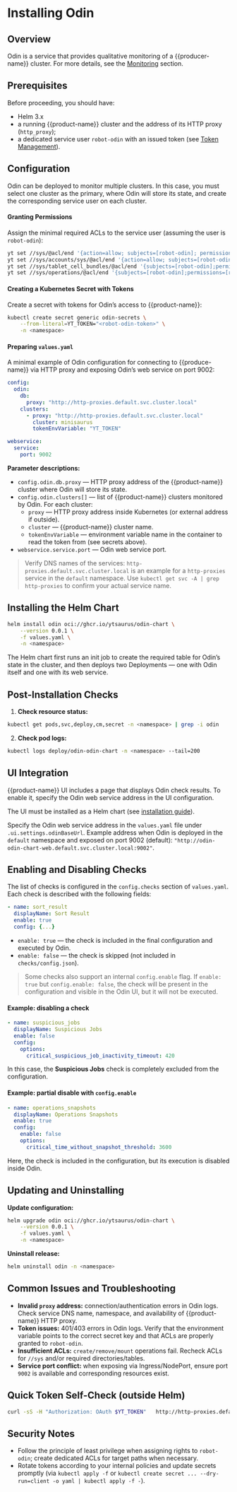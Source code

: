 # Installing Odin

## Overview

Odin is a service that provides qualitative monitoring of a {{producer-name}} cluster. For more details, see the [Monitoring](../monitoring#odin) section.

## Prerequisites

Before proceeding, you should have:

* Helm 3.x
* a running {{product-name}} cluster and the address of its HTTP proxy (`http_proxy`);
* a dedicated service user `robot-odin` with an issued token (see [Token Management](../../user-guide/storage/auth.md#token-management)).

## Configuration

Odin can be deployed to monitor multiple clusters. In this case, you must select one cluster as the primary, where Odin will store its state, and create the corresponding service user on each cluster.

#### Granting Permissions

Assign the minimal required ACLs to the service user (assuming the user is `robot-odin`):

```bash
yt set //sys/@acl/end '{action=allow; subjects=[robot-odin]; permissions=[read; write; create; remove; mount]}'
yt set //sys/accounts/sys/@acl/end '{action=allow; subjects=[robot-odin]; permissions=[use]}'
yt set //sys/tablet_cell_bundles/@acl/end '{subjects=[robot-odin];permissions=[use];action=allow}'
yt set //sys/operations/@acl/end '{subjects=[robot-odin];permissions=[read];action=allow}'
```

#### Creating a Kubernetes Secret with Tokens

Create a secret with tokens for Odin’s access to {{product-name}}:

```bash
kubectl create secret generic odin-secrets \
    --from-literal=YT_TOKEN="<robot-odin-token>" \
    -n <namespace>
```

#### Preparing `values.yaml`

A minimal example of Odin configuration for connecting to {{produce-name}} via HTTP proxy and exposing Odin’s web service on port 9002:

```yaml
config:
  odin:
    db:
      proxy: "http://http-proxies.default.svc.cluster.local"
    clusters:
      - proxy: "http://http-proxies.default.svc.cluster.local"
        cluster: minisaurus
        tokenEnvVariable: "YT_TOKEN"

webservice:
  service:
    port: 9002
```

**Parameter descriptions:**

* `config.odin.db.proxy` — HTTP proxy address of the {{product-name}} cluster where Odin will store its state.
* `config.odin.clusters[]` — list of {{product-name}} clusters monitored by Odin. For each cluster:
  * `proxy` — HTTP proxy address inside Kubernetes (or external address if outside).
  * `cluster` — {{product-name}} cluster name.
  * `tokenEnvVariable` — environment variable name in the container to read the token from (see secrets above).
* `webservice.service.port` — Odin web service port.

> Verify DNS names of the services: `http-proxies.default.svc.cluster.local` is an example for a `http-proxies` service in the `default` namespace. Use `kubectl get svc -A | grep http-proxies` to confirm your actual service name.

## Installing the Helm Chart

```bash
helm install odin oci://ghcr.io/ytsaurus/odin-chart \
    --version 0.0.1 \
    -f values.yaml \
    -n <namespace>
```

The Helm chart first runs an init job to create the required table for Odin’s state in the cluster, and then deploys two Deployments — one with Odin itself and one with its web service.

## Post-Installation Checks

1. **Check resource status:**

```bash
kubectl get pods,svc,deploy,cm,secret -n <namespace> | grep -i odin
```

2. **Check pod logs:**

```bash
kubectl logs deploy/odin-odin-chart -n <namespace> --tail=200
```

## UI Integration

{{product-name}} UI includes a page that displays Odin check results. To enable it, specify the Odin web service address in the UI configuration.

The UI must be installed as a Helm chart (see [installation guide](install-ytsaurus#ui)).

Specify the Odin web service address in the `values.yaml` file under `.ui.settings.odinBaseUrl`. Example address when Odin is deployed in the `default` namespace and exposed on port 9002 (default):
`"http://odin-odin-chart-web.default.svc.cluster.local:9002"`.

## Enabling and Disabling Checks

The list of checks is configured in the `config.checks` section of `values.yaml`.
Each check is described with the following fields:

```yaml
- name: sort_result
  displayName: Sort Result
  enable: true
  config: {...}
```

- `enable: true` — the check is included in the final configuration and executed by Odin.
- `enable: false` — the check is skipped (not included in `checks/config.json`).

> Some checks also support an internal `config.enable` flag.
> If `enable: true` but `config.enable: false`, the check will be present in the configuration and visible in the Odin UI, but it will not be executed.

#### Example: disabling a check

```yaml
- name: suspicious_jobs
  displayName: Suspicious Jobs
  enable: false
  config:
    options:
      critical_suspicious_job_inactivity_timeout: 420
```

In this case, the **Suspicious Jobs** check is completely excluded from the configuration.

#### Example: partial disable with `config.enable`

```yaml
- name: operations_snapshots
  displayName: Operations Snapshots
  enable: true
  config:
    enable: false
    options:
      critical_time_without_snapshot_threshold: 3600
```

Here, the check is included in the configuration, but its execution is disabled inside Odin.

## Updating and Uninstalling

**Update configuration:**

```bash
helm upgrade odin oci://ghcr.io/ytsaurus/odin-chart \
    --version 0.0.1 \
    -f values.yaml \
    -n <namespace>
```

**Uninstall release:**

```bash
helm uninstall odin -n <namespace>
```

## Common Issues and Troubleshooting

* **Invalid `proxy` address:** connection/authentication errors in Odin logs. Check service DNS name, namespace, and availability of {{product-name}} HTTP proxy.
* **Token issues:** 401/403 errors in Odin logs. Verify that the environment variable points to the correct secret key and that ACLs are properly granted to `robot-odin`.
* **Insufficient ACLs:** `create/remove/mount` operations fail. Recheck ACLs for `//sys` and/or required directories/tables.
* **Service port conflict:** when exposing via Ingress/NodePort, ensure port `9002` is available and corresponding resources exist.

## Quick Token Self-Check (outside Helm)

```bash
curl -sS -H "Authorization: OAuth $YT_TOKEN"   http://http-proxies.default.svc.cluster.local/api/v3/list?path=// | jq .
```

## Security Notes

* Follow the principle of least privilege when assigning rights to `robot-odin`; create dedicated ACLs for target paths when necessary.
* Rotate tokens according to your internal policies and update secrets promptly (via `kubectl apply -f` or `kubectl create secret ... --dry-run=client -o yaml | kubectl apply -f -`).

